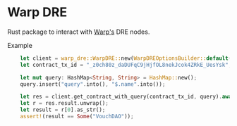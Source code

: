 # Warp DRE

Rust package to interact with [Warp's](https://warp.cc/) DRE nodes.

Example

```rust
    let client = warp_dre::WarpDRE::new(WarpDREOptionsBuilder::default().build()?);
    let contract_tx_id = "_z0ch80z_daDUFqC9jHjfOL8nekJcok4ZRkE_UesYsk";

    let mut query: HashMap<String, String> = HashMap::new();
    query.insert("query".into(), "$.name".into());

    let res = client.get_contract_with_query(contract_tx_id, query).await?;
    let r = res.result.unwrap();
    let result = r[0].as_str();
    assert!(result == Some("VouchDAO"));
```
